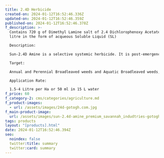 ```yaml
---
title: 2.4D Herbicide
created-on: 2024-01-12T16:52:46.336Z
updated-on: 2024-01-12T16:52:46.359Z
published-on: 2024-01-12T16:52:46.378Z
f_description: >-
  Contains 720 g of Dimethyl Lamine salt of 2.4 Dichlorophenoxy Acetate per
  litre in the form of acqueous Soluble Liquid (SL)

  Description:

  Sun-2.4D Amine is a selective systemic herbicide. It is post-emergence herbicide for the control of annual and perennial broadleaves in cereals, sugarcane, grasses etc.

  Target:

  Annual and Perennial Broadleaved weeds and Aquatic Broadleaved weeds, and broad leaves in grasses.

  Application Rate:

  1.5-4 Litre per Ha or 50 ml in 15 L water
f_price: 60
f_category-2: cms/categories/agriculture.md
f_product-images:
  - url: /assets/images/24d-gotogh.com.jpg
f_main-product-image:
  url: /assets/images/sun-2.4d-amine_premium_savannah_indudtries-gotogh.com-.png
tags: products
layout: "[products].html"
date: 2024-01-12T16:52:46.394Z
seo:
  noindex: false
  twitter:title: summary
  twitter:card: summary
---
```


